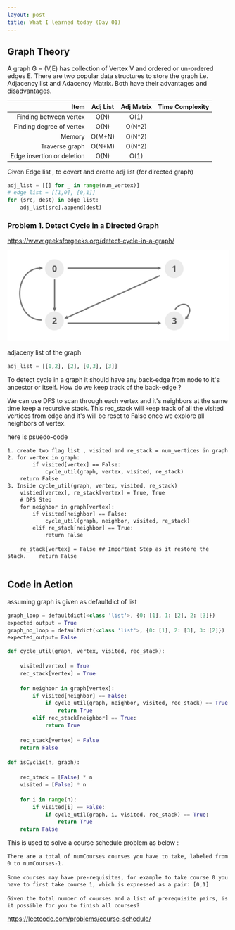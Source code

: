 ```yaml
---
layout: post
title: What I learned today (Day 01)
---
```


## Graph Theory 

A graph G =  (V,E) has collection of Vertex V and ordered or un-ordered edges E. There are two popular data structures to store the graph i.e. Adjacency list and Adacency Matrix. Both have their advantages and disadvantages. 

Item               | Adj List   |  Adj Matrix |  Time Complexity | 
|-----------------:|:----------:|:------------:|:----------------|
Finding between vertex  |O(N) | O(1) | |
Finding degree of vertex | O(N) | O(N^2) | |
Memory  | O(M+N) | O(N^2) ||
Traverse graph | O(N+M) | O(N^2) ||
Edge insertion or deletion | O(N) | O(1) || 

Given Edge list , to covert and create adj list (for directed graph)

```python
adj_list = [[] for _ in range(num_vertex)]
# edge list = [[1,0], [0,1]]
for (src, dest) in edge_list:
    adj_list[src].append(dest)

```

### Problem 1. Detect Cycle in a Directed Graph
https://www.geeksforgeeks.org/detect-cycle-in-a-graph/


![cyclic graph](../images/coding/Cycle_graph.png)

adjaceny list of the graph 
```python
adj_list = [[1,2], [2], [0,3], [3]]
```

To detect cycle in a graph it should have any back-edge from node to it's ancestor or itself. How do we keep track of the back-edge ? 

We can use DFS to scan through each vertex and it's neighbors at the same time keep a recursive stack. This rec_stack will keep track of all the visited vertices from edge and it's will be reset to False once we explore all neighbors of vertex.

here is psuedo-code 
```
1. create two flag list , visited and re_stack = num_vertices in graph
2. for vertex in graph:
        if visited[vertex] == False:
            cycle_util(graph, vertex, visited, re_stack)
    return False 
3. Inside cycle_util(graph, vertex, visited, re_stack)
    vistied[vertex], re_stack[vertex] = True, True 
    # DFS Step
    for neighbor in graph[vertex]:
        if visited[neighbor] == False:
            cycle_util(graph, neighbor, visited, re_stack)
        elif re_stack[neighbor] == True:
            return False

    re_stack[vertex] = False ## Important Step as it restore the stack.    return False


```

## Code in Action 

assuming graph is given as defaultdict of list

```python
graph_loop = defaultdict(<class 'list'>, {0: [1], 1: [2], 2: [3]})
expected output = True
graph_no_loop = defaultdict(<class 'list'>, {0: [1], 2: [3], 3: [2]})
expected_output= False

```

```python
def cycle_util(graph, vertex, visited, rec_stack):

    visited[vertex] = True
    rec_stack[vertex] = True 
    
    for neighbor in graph[vertex]:
        if visited[neighbor] == False:
            if cycle_util(graph, neighbor, visited, rec_stack) == True:
                return True
        elif rec_stack[neighbor] == True:
            return True 

    rec_stack[vertex] = False
    return False

def isCyclic(n, graph):

    rec_stack = [False] * n 
    visited = [False] * n 

    for i in range(n):
        if visited[i] == False:
            if cycle_util(graph, i, visited, rec_stack) == True:
                return True 
    return False 

```


This is used to solve a course schedule problem as below :
```
There are a total of numCourses courses you have to take, labeled from 0 to numCourses-1.

Some courses may have pre-requisites, for example to take course 0 you have to first take course 1, which is expressed as a pair: [0,1]

Given the total number of courses and a list of prerequisite pairs, is it possible for you to finish all courses?
```
https://leetcode.com/problems/course-schedule/
